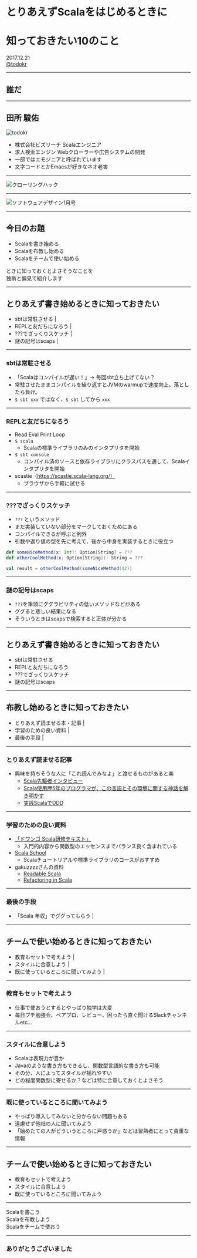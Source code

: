 # とりあえずScalaをはじめるときに
# 知っておきたい10のこと


2017.12.21  
[@todokr](https://twitter.com/todokr)


---


## 誰だ


---


## 田所 駿佑

![todokr](./t.jpg)

- 株式会社ビズリーチ Scalaエンジニア
- 求人検索エンジン Webクローラーや広告システムの開発
- 一部ではエモジニアと呼ばれています
- 文字コードとかEmacsが好きなネオ老害


---

![クローリングハック](./crawling-hack.jpg)

---

![ソフトウェアデザイン1月号](./sd.jpg)

---

## 今日のお題

- Scalaを書き始める
- Scalaを布教し始める
- Scalaをチームで使い始める

ときに知っておくとよさそうなことを  
独断と偏見で紹介します

---

## とりあえず書き始めるときに知っておきたい

- sbtは常駐させる |
- REPLと友だちになろう |
- ???でざっくりスケッチ |
- 謎の記号はscaps |

---

### sbtは常駐させる
- 「Scalaはコンパイルが遅い！」→ 毎回sbt立ち上げてない？
- 常駐させたままコンパイルを繰り返すとJVMのwarmupで速度向上。落としたら負け。
- `$ sbt xxx` ではなく、`$ sbt` してから `xxx`

--- 

### REPLと友だちになろう

- Read Eval Print Loop
- `$ scala`
  - Scalaの標準ライブラリのみのインタプリタを開始
- `$ sbt console`
  - コンパイル済のソースと依存ライブラリにクラスパスを通して、Scalaインタプリタを開始
- scastie（https://scastie.scala-lang.org/）
  - ブラウザから手軽に試せる

---

### ???でざっくりスケッチ

- `???` というメソッド
- まだ実装していない部分をマークしておくためにある
- コンパイルできるが呼ぶと例外
- 引数や返り値の型を先に考えて、後から中身を実装するときに役立つ

```scala
def someNiceMethod(x: Int): Option[String] = ???
def otherCoolMethod(x: Option[String]): String = ???

val result = otherCoolMethod(someNiceMethod(42))
```

---
 
### 謎の記号はscaps

- `???`を筆頭にググラビリティの低いメソッドなどがある
- ググると悲しい結果になる
- そういうときはscapsで検索すると正体が分かる

---

## とりあえず書き始めるときに知っておきたい

- sbtは常駐させる
- REPLと友だちになろう
- ???でざっくりスケッチ
- 謎の記号はscaps

---

## 布教し始めるときに知っておきたい

- とりあえず読ませる本・記事 |
- 学習のための良い資料 |
- 最後の手段 |

---

### とりあえず読ませる記事

- 興味を持ちそうな人に「これ読んでみなよ」と渡せるものがあると楽
  - [Scala先駆者インタビュー](https://www.atware.co.jp/search?q=Scala%E5%85%88%E9%A7%86%E8%80%85%E3%82%A4%E3%83%B3%E3%82%BF%E3%83%93%E3%83%A5%E3%83%BC&f_collectionId=546d8fc4e4b06f0363347eaa)
  - [Scala使用歴5年のプログラマが、この言語とその環境に関する神話を解き明かす](http://postd.cc/5-years-of-scala-and-counting-debunking-some-myths-about-the-language-and-its-environment/)
  - [実践ScalaでDDD](https://speakerdeck.com/crossroad0201/scala-on-ddd)
 
---

### 学習のための良い資料
 
- [「ドワンゴ Scala研修テキスト」](http://dwango.github.io/scala_text/)
  - 入門的内容から関数型のエッセンスまでバランス良く含まれている
- [Scala School](https://www.scala-exercises.org/)
  - Scalaチュートリアルや標準ライブラリのコースがおすすめ
 - gakuzzzzさんの資料
   - [Readable Scala](http://gakuzzzz.github.io/slides/readable_scala)
   - [Refactoring in Scala](http://gakuzzzz.github.io/slides/refactoring_in_scala)

---

### 最後の手段

- 「Scala 年収」でググってもらう |

---

## チームで使い始めるときに知っておきたい

- 教育もセットで考えよう |
- スタイルに合意しよう |
- 既に使っているところに聞いてみよう |

---

### 教育もセットで考えよう
- 仕事で使おうとするとやっぱり独学は大変
- 毎日プチ勉強会、ペアプロ、レビュー、困ったら直ぐ聞けるSlackチャンネルetc...
 
---

### スタイルに合意しよう

- Scalaは表現力が豊か
- Javaのような書き方もできるし、関数型言語的な書き方も可能
- その分、人によってスタイルが揺れやすい
- どの程度関数型に寄せるか？などは特に合意しておくとよさそう

---

### 既に使っているところに聞いてみよう

- やっぱり導入してみないと分からない問題もある
- 遠慮せず他社の人に聞いてみよう
- 「始めたての人がどういうところに戸惑うか」などは習熟者にとって貴重な情報

---

## チームで使い始めるときに知っておきたい

- 教育もセットで考えよう
- スタイルに合意しよう
- 既に使っているところに聞いてみよう

---

Scalaを書こう  
Scalaを布教しよう  
Scalaをチームで使おう

---

### ありがとうございました
